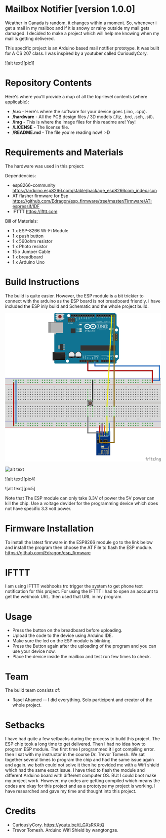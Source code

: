 # Mailbox Notifier [version 1.0.0]

Weather in Canada is random, it changes within a moment. So, whenever i get a mail in my mailbox and if it is snowy or rainy outside my mail gets damaged. I decided to make a  project which will help me knowing when my mail is getting delivered.  

This specific project is an Arduino based mail notifier prototype. It was built for A CS 207 class. I was inspired by a youtuber called CuriouslyCory.  


![alt text][pic1]

[pic2]: https://github.com/raselsuborno/CS-207/blob/main/img/IMG_5154.jpg "Logo Title Text 2"


Repository Contents
============
Here's where you'll provide a map of all the top-level contents (where applicable):

* **/src** - Here's where the software for your device goes (.ino, .cpp).
* **/hardware** - All the PCB design files / 3D models (.ftz, .brd, .sch, .stl). 
* **/img** - This is where the image files for this readme are! Yay!
* **/LICENSE** - The license file.
* **/README.md** - The file you're reading now! :-D

Requirements and Materials
============

The hardware was used in this project:

Dependencies:
* esp8266-community https://arduino.esp8266.com/stable/package_esp8266com_index.json
* AT flasher firmware for Esp https://github.com/Edragon/esp_firmware/tree/master/Firmware/AT-espressif/IDF
* IFTTT https://ifttt.com

Bill of Materials:
* 1 x ESP-8266 Wi-Fi  Module
* 1 x push button
* 1 x 560ohm resistor
* 1 x Photo resistor
* 15 x Jumper Cable
* 1 x breadboard
* 1 x Arduino Uno

Build Instructions
==================

The build is quite easier. However, the ESP module is a bit trickier to connect with the arduino as the ESP board is not breadboard friendly. I have included the ESP inly build and Schematic and the whole project build. 

![alt text][pic3]

[pic3]: https://github.com/raselsuborno/CS-207/blob/main/Hardware/ESP%20module.jpg "Logo Title Text 2"


![alt text][pic2]

[pic2]: https://github.com/raselsuborno/CS-207/blob/main/Hardware/ESP%20module_schem.jpg "Logo Title Text 3"

![alt text][pic4]

[pic3]: https://github.com/raselsuborno/CS-207/blob/main/Hardware/Notifier.jpg "Logo Title Text 2"


![alt text][pic5]

[pic2]: https://github.com/raselsuborno/CS-207/blob/main/Hardware/Notifier_schem.jpg "Logo Title Text 3"

Note that The ESP module can only take 3.3V of power the 5V power can kill the chip. Use a voltage devider for the programming device which does not have specific 3.3 volt power. 

Firmware Installation
=====================
To install the latest firmware in the ESP8266 module go to the link below and install the program then choose the AT File to flash the ESP module. 
https://github.com/Edragon/esp_firmware

IFTTT
=====
I am using IFTTT webhooks tro trigger the system to get phone text notification for this project. For using the IFTTT i had to open an account to get the webhook URL. then used that URL in my program. 

Usage
===== 

* Press the button on the breadboard before uploading.
* Upload the code to the device using Arduino IDE. 
* Make sure the led on the ESP module is blinking. 
* Press the Button again after the uploading of the program and you can use your device now.
* Place the device inside the mailbox and test run few times to check.

Team
=====
The build team consists of: 
* Rasel Ahamed -- I did everything.
Solo participent and creator of the whole project.

Setbacks
========
I have had quite a few setbacks during the process to build this project. The ESP chip took a long time to get delivered. Then I had no idea how to program ESP module. The first time I programmed it I got compiling error. then I sat with my instructor in the course Dr. Trevor Tomesh. We sat together several times to program the chip and had the same issue again and again. we both could not solve it then he provided me with a Wifi shield which had the same exact issue. I have tried to flash the module and different Arduino board with different computer OS. BUt I could bnot make my project work. However, my codes are getting compiled which means the codes are okay for this project and as a prototype my project is working. I have researched and gave my time and thought into this project.

Credits
=======

* CuriouslyCory. https://youtu.be/tl_GXsRKXtQ
* Trevor Tomesh. Arduino Wifi Shield by wangtongze. 
